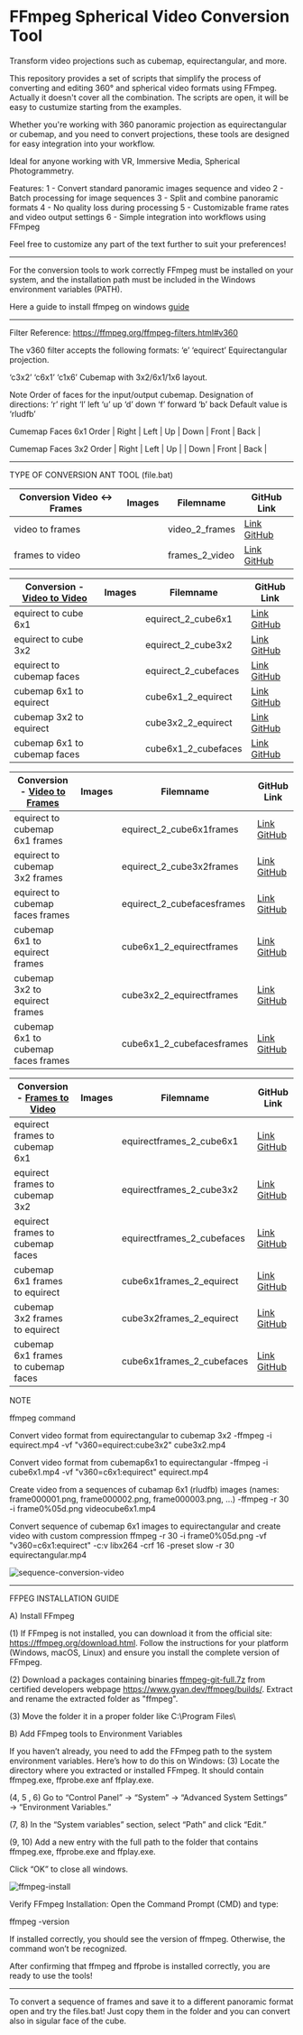 # FFmpeg Spherical Video Conversion Tool

Transform video projections such as cubemap, equirectangular, and more.

This repository provides a set of scripts that simplify the process of converting and editing 360° and spherical video formats using FFmpeg. Actually it doesn't cover all the combination. The scripts are open, it will be easy to custumize starting from the examples.

Whether you're working with 360 panoramic projection as equirectangular or cubemap, and you need to convert projections, these tools are designed for easy integration into your workflow. 

Ideal for anyone working with VR, Immersive Media, Spherical Photogrammetry.

Features:
1 - Convert standard panoramic images sequence and video 
2 - Batch processing for image sequences
3 - Split and combine panoramic formats
4 - No quality loss during processing
5 - Customizable frame rates and video output settings
6 - Simple integration into workflows using FFmpeg

Feel free to customize any part of the text further to suit your preferences!

--------------------------------------------------
For the conversion tools to work correctly FFmpeg must be installed on your system, and the installation path must be included in the Windows environment variables (PATH).

Here a guide to install ffmpeg on windows
[guide](https://archibald-tuttle.github.io/tutorial/ffmpeg-install.html)

---------------------------------------------------
Filter Reference:
https://ffmpeg.org/ffmpeg-filters.html#v360

The v360 filter accepts the following formats:
‘e’
‘equirect’
Equirectangular projection.

‘c3x2’
‘c6x1’
‘c1x6’
Cubemap with 3x2/6x1/1x6 layout.

Note
Order of faces for the input/output cubemap. 
Designation of directions:
‘r’ right
‘l’ left
‘u’ up
‘d’ down
‘f’ forward
‘b’ back
Default value is ‘rludfb’

Cumemap Faces 6x1 Order
| Right | Left | Up | Down | Front | Back |

Cumemap Faces 3x2 Order
| Right | Left  | Up   |
| Down  | Front | Back |

--------------------------------------------------------
TYPE OF CONVERSION ANT TOOL (file.bat)

| Conversion Video <-> Frames         | Images                   | Filemname            | GitHub Link                                |
|-------------------------------------|--------------------------|----------------------|--------------------------------------------|
| video to frames                     |                          | video_2_frames       | [Link GitHub](https://github.com/archibald-tuttle/FFmpegSphericalVideoConversion/tree/main/ffmpeg_360video_tool/video_2_video)
| frames to video                     |                          | frames_2_video       | [Link GitHub](https://github.com/esempio1) |

| Conversion - [Video to Video](https://github.com/archibald-tuttle/FFmpegSphericalVideoConversion/tree/main/ffmpeg_360video_tool/frame_2_video)        | Images                   | Filemname            | GitHub Link                                |
|-------------------------------------|--------------------------|----------------------|--------------------------------------------|
| equirect to cube 6x1                |                          | equirect_2_cube6x1   | [Link GitHub](https://github.com/esempio1) |
| equirect to cube 3x2                |                          | equirect_2_cube3x2   | [Link GitHub](https://github.com/esempio2) |
| equirect to cubemap faces           |                          | equirect_2_cubefaces | [Link GitHub](https://github.com/esempio2) |
| cubemap 6x1 to equirect             |                          | cube6x1_2_equirect   | [Link GitHub](https://github.com/esempio3) |
| cubemap 3x2 to equirect             |                          | cube3x2_2_equirect   | [Link GitHub](https://github.com/esempio4) |
| cubemap 6x1 to cubemap faces        |                          | cube6x1_2_cubefaces  | [Link GitHub](https://github.com/esempio2) |

| Conversion - [Video to Frames](https://github.com/archibald-tuttle/FFmpegSphericalVideoConversion/tree/main/ffmpeg_360video_tool/video_2_frames)        | Images                   | Filemname                  | GitHub Link                                |
|-------------------------------------|--------------------------|----------------------------|--------------------------------------------|
| equirect to cubemap 6x1 frames      |                          | equirect_2_cube6x1frames   | [Link GitHub](https://github.com/esempio1) |
| equirect to cubemap 3x2 frames      |                          | equirect_2_cube3x2frames   | [Link GitHub](https://github.com/esempio2) |
| equirect to cubemap faces frames    |                          | equirect_2_cubefacesframes | [Link GitHub](https://github.com/esempio2) |
| cubemap 6x1 to equirect frames      |                          | cube6x1_2_equirectframes   | [Link GitHub](https://github.com/esempio3) |
| cubemap 3x2 to equirect frames      |                          | cube3x2_2_equirectframes   | [Link GitHub](https://github.com/esempio4) |
| cubemap 6x1 to cubemap faces frames |                          | cube6x1_2_cubefacesframes  | [Link GitHub](https://github.com/esempio2) |

| Conversion - [Frames to Video](https://github.com/archibald-tuttle/FFmpegSphericalVideoConversion/tree/main/ffmpeg_360video_tool/frame_2_video)        | Images                   | Filemname                  | GitHub Link                                |
|-------------------------------------|--------------------------|----------------------------|--------------------------------------------|
| equirect frames to cubemap 6x1      |                          | equirectframes_2_cube6x1   | [Link GitHub](https://github.com/esempio1) |
| equirect frames to cubemap 3x2      |                          | equirectframes_2_cube3x2   | [Link GitHub](https://github.com/esempio2) |
| equirect frames to cubemap faces    |                          | equirectframes_2_cubefaces | [Link GitHub](https://github.com/esempio2) |
| cubemap 6x1 frames to equirect      |                          | cube6x1frames_2_equirect   | [Link GitHub](https://github.com/esempio3) |
| cubemap 3x2 frames to equirect      |                          | cube3x2frames_2_equirect   | [Link GitHub](https://github.com/esempio4) |
| cubemap 6x1 frames to cubemap faces |                          | cube6x1frames_2_cubefaces  | [Link GitHub](https://github.com/esempio2) |


NOTE

ffmpeg command

Convert video format from equirectangular to cubemap 3x2
-ffmpeg -i equirect.mp4 -vf "v360=equirect:cube3x2" cube3x2.mp4

Convert video format from cubemap6x1 to equirectangular
-ffmpeg -i cube6x1.mp4 -vf "v360=c6x1:equirect" equirect.mp4

Create video from a sequences of cubamap 6x1 (rludfb) images
(names: frame000001.png, frame000002.png, frame000003.png, ...)
-ffmpeg -r 30 -i frame0%05d.png videocube6x1.mp4

Convert sequence of cubemap 6x1 images to equirectangular and create video with custom compression
ffmpeg -r 30 -i frame0%05d.png -vf "v360=c6x1:equirect" -c:v libx264 -crf 16 -preset slow -r 30 equirectangular.mp4

![sequence-conversion-video](https://github.com/user-attachments/assets/c6ce06a9-968b-4b71-9fc8-c1514961af98)


-----------------------------------------------------------------------

FFPEG INSTALLATION GUIDE

A) Install FFmpeg

  (1) If FFmpeg is not installed, you can download it from the official site: https://ffmpeg.org/download.html.
  Follow the instructions for your platform (Windows, macOS, Linux) and ensure you install the complete version of FFmpeg.

  (2) Download a packages containing binaries [ffmpeg-git-full.7z](https://www.gyan.dev/ffmpeg/builds/ffmpeg-git-full.7z) from certified developers webpage https://www.gyan.dev/ffmpeg/builds/. Extract and rename the extracted folder as "ffmpeg".

  (3) Move the folder it in a proper folder like C:\Program Files\

B) Add FFmpeg tools to Environment Variables

  If you haven’t already, you need to add the FFmpeg path to the system environment variables. 
  Here’s how to do this on Windows:
  (3) Locate the directory where you extracted or installed FFmpeg. It should contain ffmpeg.exe, ffprobe.exe anf ffplay.exe.

  (4, 5 , 6) Go to “Control Panel” → “System” → “Advanced System Settings” → “Environment Variables.”

  (7, 8) In the “System variables” section, select “Path” and click “Edit.”

  (9, 10) Add a new entry with the full path to the folder that contains ffmpeg.exe, ffprobe.exe and ffplay.exe.

Click “OK” to close all windows.


![ffmpeg-install](https://github.com/user-attachments/assets/fcd3eb28-bdb0-405d-9aa4-0275dc3fb603)

Verify FFmpeg Installation:
Open the Command Prompt (CMD) and type:

ffmpeg -version

If installed correctly, you should see the version of ffmpeg. 
Otherwise, the command won’t be recognized.

After confirming that ffmpeg and ffprobe is installed correctly, you are ready to use the tools!

--------------------------------------------------












To convert a sequence of frames and save it to a different panoramic format open and try the files.bat!
Just copy them in the folder and you can convert also in sigular face of the cube.
